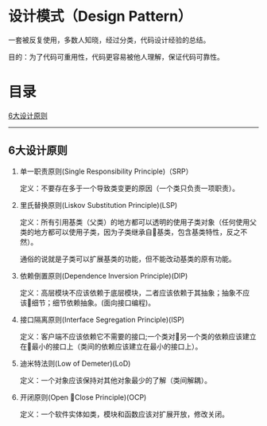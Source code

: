 # 设计模式（Design Pattern）
一套被反复使用，多数人知晓，经过分类，代码设计经验的总结。

目的：为了代码可重用性，代码更容易被他人理解，保证代码可靠性。

# 目录

[6大设计原则](#6大设计原则)

---
## 6大设计原则
1. 单一职责原则(Single Responsibility Principle)（SRP）

    定义：不要存在多于一个导致类变更的原因（一个类只负责一项职责）。
2. 里氏替换原则(Liskov Substitution Principle)(LSP)
    
    定义：所有引用基类（父类）的地方都可以透明的使用子类对象（任何使用父类的地方都可以使用子类，因为子类继承自基类，包含基类特性，反之不然）。

    通俗的说就是子类可以扩展基类的功能，但不能改动基类的原有功能。

3. 依赖倒置原则(Dependence Inversion Principle)(DIP)

    定义：高层模块不应该依赖于底层模块，二者应该依赖于其抽象；抽象不应该细节；细节依赖抽象。(面向接口编程)。
4. 接口隔离原则(Interface Segregation Principle)(ISP)

    定义：客户端不应该依赖它不需要的接口;一个类对另一个类的依赖应该建立在最小的接口上（类间的依赖应该建立在最小的接口上）。
5. 迪米特法则(Low of Demeter)(LoD)
 
    定义：一个对象应该保持对其他对象最少的了解（类间解耦）。

6. 开闭原则(Open Close Principle)(OCP)

    定义：一个软件实体如类，模块和函数应该对扩展开放，修改关闭。
